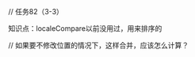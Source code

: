 // 任务82（3-3）

<!-- let ary1 = ['A1', 'A2', 'B1', 'B2', 'C1', 'C2', 'D1', 'D2']
let ary2 = ['A', 'B', 'C', 'D']

合并之后的数组为：['A1', 'A2', 'A', 'B1', 'B2', 'B', 'C1', 'C2', 'C','D1', 'D2', 'D'] -->


知识点：localeCompare以前没用过，用来排序的



// 如果要不修改位置的情况下，这样合并，应该怎么计算？
<!-- let ary3 = [ 'C1', 'C2', 'D1', 'D2', 'A1', 'A2', 'B1', 'B2',]
let ary4 = ['A', 'B', 'C', 'D']
// 合并之后的数组为：['C1', 'C2', 'C','D1', 'D2', 'D', 'A1', 'A2', 'A', 'B1', 'B2', 'B'] -->